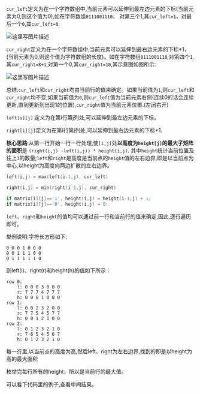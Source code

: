 `cur_left`定义为在一个字符数组中,当前元素可以延伸到最左边元素的下标(当前元素为0,则这个值为0),如在字符数组`0111001110`， 对第三个1,其`cur_left=1`，对最后一个`0`,其`cur_left=0`:

![这里写图片描述](http://img.blog.csdn.net/20170315170530181?watermark/2/text/aHR0cDovL2Jsb2cuY3Nkbi5uZXQvbWF4aWFvdGlhb3Rp/font/5a6L5L2T/fontsize/400/fill/I0JBQkFCMA==/dissolve/70/gravity/SouthEast)

`cur_right`定义为在一个字符数组中,当前元素可以延伸到最右边元素的下标+1，(当前元素为0,则这个值为字符数组的长度)。如在字符数组`0111001110`,对第四个`1`,其`cur_right=8+1`,对第一个0,其`cur_right=10`,其示意图如图所示:

![这里写图片描述](http://img.blog.csdn.net/20170315170540364?watermark/2/text/aHR0cDovL2Jsb2cuY3Nkbi5uZXQvbWF4aWFvdGlhb3Rp/font/5a6L5L2T/fontsize/400/fill/I0JBQkFCMA==/dissolve/70/gravity/SouthEast)

总结:`cur_left`和`cur_right`均由当前行的值来确定。如果当前值为`1`,则`cur_left`和`cur_right`均不变;如果当前值为`0`,则`cur_left`值为当前元素右侧(连续0的话会连续更新,直到更新到出现1的位置),`cur_right`值为当前元素位置.(左闭右开)



`left[i][j]` 定义为在第i行第j列处,可以延伸到最左边元素的下标。

`right[i][j]`定义为在第i行第j列处,可以延伸到最右边元素的下标+1.



**核心思路**:从第一行开始一行一行处理,使`[i,j]`处**以高度为`height[j]`的最大子矩阵的面积**是 `(right(i,j) -left(i,j)) * height(i,j)`. 其中`height`统计当前位置及往上`1`的数量;`left`和`right`是高度是当前点的`height`值的左右边界,即是以当前点为中心,以height为高度向两边扩散的左右边界。

```c
left(i,j) = max(left(i-1,j), cur_left)

right(i,j) = min(right(i-1,j), cur_right)

if matrix[i][j]=='1', height(i,j) = height(i-1,j) + 1;
if matrix[i][j]=='0', height(i,j) = 0;
```

`left`、`right`和`height`的值均可以通过前一行和当前行的值来确定,因此,逐行遍历即可。



举例说明:字符长方形如下:

```
0 0 0 1 0 0 0 
0 0 1 1 1 0 0 
0 1 1 1 1 1 0
```

则left(l)、right(r)和height(h)的值如下所示：

```
row 0:
    l: 0 0 0 3 0 0 0
    r: 7 7 7 4 7 7 7
    h: 0 0 0 1 0 0 0
row 1:
    l: 0 0 2 3 2 0 0
    r: 7 7 5 4 5 7 7 
    h: 0 0 1 2 1 0 0 
row 2:
    l: 0 1 2 3 2 1 0
    r: 7 6 5 4 5 6 7
    h: 0 1 2 3 2 1 0
```



每一行里,以当前点的高度为高,然后left、right为左右边界,找到的即是以height为高的最大面积

枚举完每行所有的height，所以是当前行的最大值。

可以看下代码里的例子,查看中间结果。